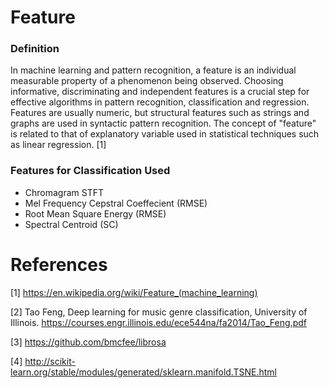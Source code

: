 # Feature

### Definition

In machine learning and pattern recognition, a feature is an individual measurable property of a phenomenon being observed. Choosing informative, discriminating and independent features is a crucial step for effective algorithms in pattern recognition, classification and regression. Features are usually numeric, but structural features such as strings and graphs are used in syntactic pattern recognition. The concept of "feature" is related to that of explanatory variable used in statistical techniques such as linear regression. [1]


### Features for Classification Used

- Chromagram STFT
- Mel Frequency Cepstral Coeffecient (RMSE)
- Root Mean Square Energy (RMSE)
- Spectral Centroid (SC)

# References

[1] https://en.wikipedia.org/wiki/Feature_(machine_learning)

[2] Tao Feng, Deep learning for music genre classification, University of Illinois. https://courses.engr.illinois.edu/ece544na/fa2014/Tao_Feng.pdf 

[3] https://github.com/bmcfee/librosa 

[4] http://scikit-learn.org/stable/modules/generated/sklearn.manifold.TSNE.html 
